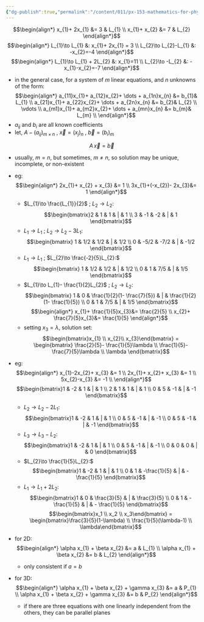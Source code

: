 ```yaml
---
{"dg-publish":true,"permalink":"/content/011/px-153-mathematics-for-physicists/term-2/px-153-k-linear-algebra/px-153-k4-row-reduced-echelon-form-gaussian-elimination/","noteIcon":"1","created":"2025-08-27T13:14:05.131+01:00","updated":"2024-11-26T19:40:05.000+00:00"}
---
```


$$\begin{align*}
	x_{1}+ 2x_{1} &= 3 & L_{1} \\
	x_{1}+ x_{2} &= 7 & L_{2} 
\end{align*}$$
$$\begin{align*}
L_{1}\to L_{1} &: x_{1}+ 2x_{1} = 3  \\
L_{2}\to L_{2}-L_{1} &: -x_{2}=-4  
\end{align*}$$
$$\begin{align*}
L_{1}\to L_{1} + 2L_{2} &: x_{1}=11  \\
L_{2}\to -L_{2} &: -x_{1}-x_{2}=-7  
\end{align*}$$
- in the general case, for a system of $m$ linear equations, and $n$ unknowns of the form: 
$$\begin{align*}
	a_{11}x_{1}+ a_{12}x_{2}+ \dots + a_{1n}x_{n} &= b_{1}& L_{1} \\
	a_{21}x_{1}+ a_{22}x_{2}+ \dots + a_{2n}x_{n} &= b_{2}& L_{2} \\
	\vdots \\
	a_{m1}x_{1}+ a_{m2}x_{2}+ \dots + a_{mn}x_{n} &= b_{m}& L_{m} \\
\end{align*}$$
- $a_{ij}$ and $b_{i}$ are all known coefficients
- let, $A - (a_{ij})_{m\times n}$ , $\vec x = (x_{j})_{n}$ , $\vec b = (b_{i})_{m}$

$$A\,\vec x = \vec b$$
- usually, $m=n$, but sometimes, $m\neq n$, so solution may be unique, incomplete, or non-existent

- eg: 
$$\begin{align*}
	2x_{1}+ x_{2} + x_{3} &= 1 \\
	3x_{1}+(-x_{2})- 2x_{3}&= 1 
\end{align*}$$
	- $L_{1}\to \frac{L_{1}}{2}$ ; $L_{2}\to L_{2}:$ 
$$\begin{bmatrix}2 & 1 & 1 & | & 1 \\
	3  & -1 & -2 & | & 1
\end{bmatrix}$$
	- $L_{1}\to L_{1}$ ; $L_{2}\to L_{2}-3L_{1}:$ 
$$\begin{bmatrix}
	1 & 1/2 & 1/2 & | & 1/2 \\ 
	0 & -5/2 & -7/2 & | & -1/2
\end{bmatrix}$$
	- $L_{1}\to L_{1}$ ; $L_{2}\to \frac{-2}{5}L_{2}:$ 
$$\begin{bmatrix}
	1 & 1/2 & 1/2 & | & 1/2 \\ 
	0 & 1 & 7/5 & | & 1/5
\end{bmatrix}$$
	- $L_{1}\to L_{1}- \frac{1}{2}L_{2}$ ; $L_{2}\to L_{2}:$ 
$$\begin{bmatrix}
	1 & 0 & \frac{1}{2}(1- \frac{7}{5}) & | & \frac{1}{2}(1- \frac{1}{5}) \\ 
	0 & 1 & 7/5 & | & 1/5
\end{bmatrix}$$
	$$\begin{align*}
x_{1}+ \frac{1}{5}x_{3}&= \frac{2}{5} \\
x_{2}+ \frac{7}{5}x_{3}&= \frac{1}{5}
\end{align*}$$
	- setting $x_{3}=\lambda$, solution set: 
$$\begin{bmatrix}x_{1} \\ x_{2}\\ x_{3}\end{bmatrix} = \begin{bmatrix} \frac{2}{5}- \frac{1}{5}\lambda \\ \frac{1}{5}- \frac{7}{5}\lambda \\ \lambda \end{bmatrix}$$

- eg: 
$$\begin{align*}
	x_{1}-2x_{2}+ x_{3} &= 1 \\
	2x_{1}+ x_{2}+ x_{3} &= 1 \\
	5x_{2}-x_{3} &= -1 \\
 \end{align*}$$
 $$\begin{bmatrix}1 & -2 & 1 & | & 1 \\
	2 & 1 & 1 & | & 1 \\
	0 & 5 & -1 & | & -1
 \end{bmatrix}$$
	 - $L_{2}\to L_{2}-2L_{1}:$ 
 $$\begin{bmatrix}1 & -2 & 1 & | & 1 \\
	0 & 5 & -1 & | & -1 \\
	0 & 5 & -1 & | & -1
 \end{bmatrix}$$
	 - $L_{3}\to L_{3}-L_{2}:$ 
 $$\begin{bmatrix}1 & -2 & 1 & | & 1 \\
	0 & 5 & -1 & | & -1 \\
	0 & 0 & 0 & | & 0
 \end{bmatrix}$$
	- $L_{2}\to \frac{1}{5}L_{2}:$ 
$$\begin{bmatrix}1 & -2 & 1 & | & 1 \\
	0 & 1 & -\frac{1}{5} & | & - \frac{1}{5}
 \end{bmatrix}$$
	 - $L_{1}\to L_{1}+2L_{2}:$ 
 $$\begin{bmatrix}1 & 0 & \frac{3}{5} & | & \frac{3}{5} \\
	0 & 1 & -\frac{1}{5} & | & - \frac{1}{5}
 \end{bmatrix}$$
$$\begin{bmatrix}x_1 \\ x_2 \\ x_3\end{bmatrix} = \begin{bmatrix}\frac{3}{5}(1-\lambda) \\ \frac{1}{5}(\lambda-1) \\ \lambda\end{bmatrix}$$
- for 2D: 
$$\begin{align*}
	\alpha x_{1} + \beta x_{2} &= a & L_{1} \\ 
	\alpha x_{1} + \beta x_{2} &= b & L_{2} 
\end{align*}$$
	- only consistent if $a=b$
- for 3D: 
$$\begin{align*}
	\alpha x_{1} + \beta x_{2} + \gamma x_{3} &= a & P_{1} \\ 
	\alpha x_{1} + \beta x_{2} + \gamma x_{3} &= b & P_{2} 
\end{align*}$$
	- if there are three equations with one linearly independent from the others, they can be parallel planes
